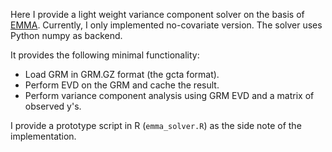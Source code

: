 Here I provide a light weight variance component solver on the basis of [EMMA](http://mouse.cs.ucla.edu/emma/).
Currently, I only implemented no-covariate version. 
The solver uses Python numpy as backend.

It provides the following minimal functionality:

* Load GRM in GRM.GZ format (the gcta format).
* Perform EVD on the GRM and cache the result.
* Perform variance component analysis using GRM EVD and a matrix of observed y's.


I provide a prototype script in R (`emma_solver.R`) as the side note of the implementation.
